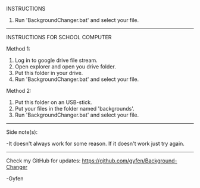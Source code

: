 INSTRUCTIONS

1) Run 'BackgroundChanger.bat' and select your file.

------------------------------------------------------------------------------------------

INSTRUCTIONS FOR SCHOOL COMPUTER

Method 1:

1) Log in to google drive file stream.
2) Open explorer and open you drive folder.
3) Put this folder in your drive.
4) Run 'BackgroundChanger.bat' and select your file.


Method 2:

1) Put this folder on an USB-stick.
2) Put your files in the folder named 'backgrounds'.
3) Run 'BackgroundChanger.bat' and select your file.

------------------------------------------------------------------------------------------

Side note(s):

-It doesn't always work for some reason.
 If it doesn't work just try again.

------------------------------------------------------------------------------------------

Check my GitHub for updates:
https://github.com/gyfen/Background-Changer

-Gyfen